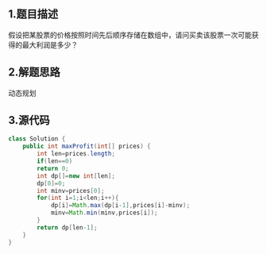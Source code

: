 ## 1.题目描述
假设把某股票的价格按照时间先后顺序存储在数组中，请问买卖该股票一次可能获得的最大利润是多少？

## 2.解题思路
动态规划

## 3.源代码
```java
class Solution {
    public int maxProfit(int[] prices) {
        int len=prices.length;
        if(len==0)
        return 0;
        int dp[]=new int[len];
        dp[0]=0;
        int minv=prices[0];
        for(int i=1;i<len;i++){
            dp[i]=Math.max(dp[i-1],prices[i]-minv);
            minv=Math.min(minv,prices[i]);
        }
        return dp[len-1];
    }
}
```
